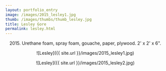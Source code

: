 ```yaml
---
layout: portfolio_entry
image: /images/2015_lesley1.jpg
thumb: /images/thumbs/thumb_lesley.jpg
title: Lesley Gore
permalink: lesley.html
---
```

<!--description-->
<div style="text-align:center" markdown="1">

2015\. Urethane foam, spray foam, gouache, paper, plywood.  2' x 2' x 6".

![Lesley]({{ site.url }}/images/2015_lesley1.jpg)


![Lesley]({{ site.url }}/images/2015_lesley2.jpg)



</div>
